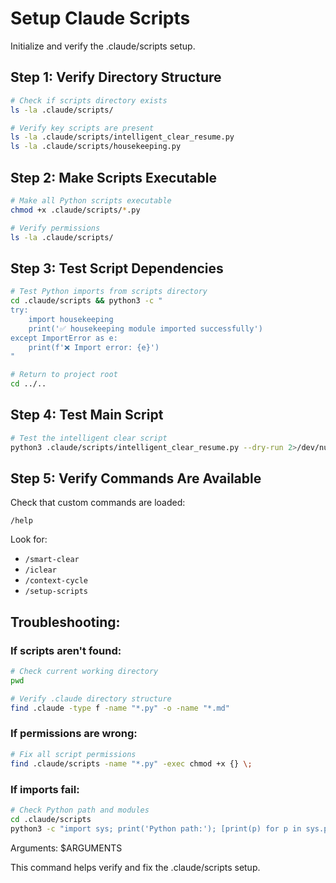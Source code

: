 # Setup Claude Scripts

Initialize and verify the .claude/scripts setup.

## Step 1: Verify Directory Structure

```bash
# Check if scripts directory exists
ls -la .claude/scripts/

# Verify key scripts are present
ls -la .claude/scripts/intelligent_clear_resume.py
ls -la .claude/scripts/housekeeping.py
```

## Step 2: Make Scripts Executable

```bash
# Make all Python scripts executable
chmod +x .claude/scripts/*.py

# Verify permissions
ls -la .claude/scripts/
```

## Step 3: Test Script Dependencies

```bash
# Test Python imports from scripts directory
cd .claude/scripts && python3 -c "
try:
    import housekeeping
    print('✅ housekeeping module imported successfully')
except ImportError as e:
    print(f'❌ Import error: {e}')
"

# Return to project root
cd ../..
```

## Step 4: Test Main Script

```bash
# Test the intelligent clear script
python3 .claude/scripts/intelligent_clear_resume.py --dry-run 2>/dev/null || echo "Script exists and is executable"
```

## Step 5: Verify Commands Are Available

Check that custom commands are loaded:
```
/help
```

Look for:
- `/smart-clear`
- `/iclear` 
- `/context-cycle`
- `/setup-scripts`

## Troubleshooting:

### If scripts aren't found:
```bash
# Check current working directory
pwd

# Verify .claude directory structure
find .claude -type f -name "*.py" -o -name "*.md"
```

### If permissions are wrong:
```bash
# Fix all script permissions
find .claude/scripts -name "*.py" -exec chmod +x {} \;
```

### If imports fail:
```bash
# Check Python path and modules
cd .claude/scripts
python3 -c "import sys; print('Python path:'); [print(p) for p in sys.path]"
```

Arguments: $ARGUMENTS

This command helps verify and fix the .claude/scripts setup.